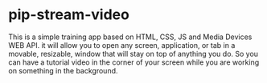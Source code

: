 # pip-stream-video
 
This is a simple training app based on HTML, CSS, JS and Media Devices WEB API.
it will allow you to open any screen, application, or tab in a movable, resizable, window that will stay on top of anything you do. So you can have a tutorial video in the corner of your screen while you are working on something in the background.
